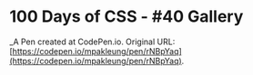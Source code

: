 # 100 Days of CSS - #40 Gallery
 _A Pen created at CodePen.io. Original URL: [https://codepen.io/mpakleung/pen/rNBpYaq](https://codepen.io/mpakleung/pen/rNBpYaq).

 